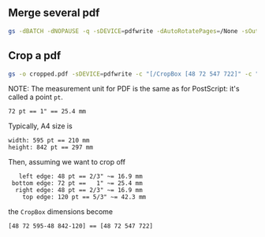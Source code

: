 ## Merge several pdf

```bash
gs -dBATCH -dNOPAUSE -q -sDEVICE=pdfwrite -dAutoRotatePages=/None -sOutputFile=finished.pdf  file1.pdf file2.pdf
```

## Crop a pdf

```bash
gs -o cropped.pdf -sDEVICE=pdfwrite -c "[/CropBox [48 72 547 722]" -c " /PAGES pdfmark" -f uncropped-input.pdf
```

NOTE: The measurement unit for PDF is the same as for PostScript: it's called a point `pt`.

```
72 pt == 1" == 25.4 mm
```
Typically, A4 size is
```
width: 595 pt == 210 mm
height: 842 pt == 297 mm
```
Then, assuming we want to crop off
```
   left edge: 48 pt == 2/3" ~= 16.9 mm
 bottom edge: 72 pt ==   1" ~= 25.4 mm
  right edge: 48 pt == 2/3" ~= 16.9 mm
    top edge: 120 pt == 5/3" ~= 42.3 mm
```
the `CropBox` dimensions become
```
[48 72 595-48 842-120] == [48 72 547 722]
```
